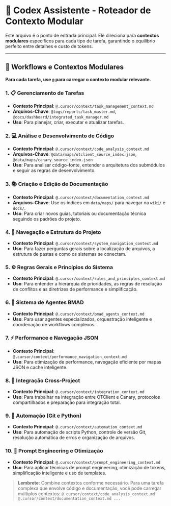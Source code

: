# 🎯 Codex Assistente - Roteador de Contexto Modular

Este arquivo é o ponto de entrada principal. Ele direciona para **contextos modulares** específicos para cada tipo de tarefa, garantindo o equilíbrio perfeito entre detalhes e custo de tokens.

---

## 🚀 Workflows e Contextos Modulares

**Para cada tarefa, use `@` para carregar o contexto modular relevante.**

### 1. 📋 **Gerenciamento de Tarefas**
-   **Contexto Principal**: `@.cursor/context/task_management_context.md`
-   **Arquivos-Chave**: `@logs/reports/task_master.md`, `@docs/dashboard/integrated_task_manager.md`
-   **Uso**: Para planejar, criar, executar e atualizar tarefas.

### 2. 💻 **Análise e Desenvolvimento de Código**
-   **Contexto Principal**: `@.cursor/context/code_analysis_context.md`
-   **Arquivos-Chave**: `@data/maps/otclient_source_index.json`, `@data/maps/canary_source_index.json`
-   **Uso**: Para analisar código-fonte, entender a arquitetura dos submódulos e seguir as regras de desenvolvimento.

### 3. 📚 **Criação e Edição de Documentação**
-   **Contexto Principal**: `@.cursor/context/documentation_context.md`
-   **Arquivos-Chave**: Use os índices em `data/maps/` para navegar na `wiki/` e `docs/`.
-   **Uso**: Para criar novos guias, tutoriais ou documentação técnica seguindo os padrões do projeto.

### 4. 🧭 **Navegação e Estrutura do Projeto**
-   **Contexto Principal**: `@.cursor/context/system_navigation_context.md`
-   **Uso**: Para fazer perguntas gerais sobre a localização de arquivos, a estrutura de pastas e como os sistemas se conectam.

### 5. ⚙️ **Regras Gerais e Princípios do Sistema**
-   **Contexto Principal**: `@.cursor/context/rules_and_principles_context.md`
-   **Uso**: Para entender a hierarquia de prioridades, as regras de resolução de conflitos e as diretrizes de performance e simplificação.

### 6. 🤖 **Sistema de Agentes BMAD**
-   **Contexto Principal**: `@.cursor/context/bmad_agents_context.md`
-   **Uso**: Para usar agentes especializados, orquestração inteligente e coordenação de workflows complexos.

### 7. ⚡ **Performance e Navegação JSON**
-   **Contexto Principal**: `@.cursor/context/performance_navigation_context.md`
-   **Uso**: Para otimização de performance, navegação eficiente por mapas JSON e cache inteligente.

### 8. 🔗 **Integração Cross-Project**
-   **Contexto Principal**: `@.cursor/context/integration_context.md`
-   **Uso**: Para trabalhar na integração entre OTClient e Canary, protocolos compartilhados e preparação para integração total.

### 9. 🔧 **Automação (Git e Python)**
-   **Contexto Principal**: `@.cursor/context/automation_context.md`
-   **Uso**: Para automação de scripts Python, controle de versão Git, resolução automática de erros e organização de arquivos.

### 10. 🧠 **Prompt Engineering e Otimização**
-   **Contexto Principal**: `@.cursor/context/prompt_engineering_context.md`
-   **Uso**: Para aplicar técnicas de prompt engineering, otimização de tokens, simplificação inteligente e uso de templates.

> **Lembrete**: Combine contextos conforme necessário. Para uma tarefa complexa que envolve código e documentação, você pode carregar múltiplos contextos: `@.cursor/context/code_analysis_context.md @.cursor/context/documentation_context.md ...`
